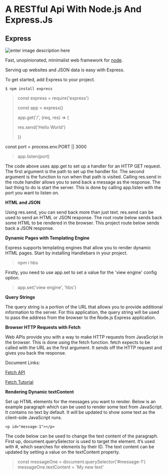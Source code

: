 # A RESTful Api With Node.js And Express.Js

## Express
![enter image description here](https://i.cloudup.com/zfY6lL7eFa-3000x3000.png)

Fast, unopinionated, minimalist web framework for [node](http://nodejs.org/).

Serving up websites and JSON data is easy with Express.

To get started, add Express to your project. 

    $ npm install express

>  const  express  =  require('express')
> 
> const  app  =  express()
> 
> app.get('/',   (req,  res) => {
> 
>  res.send('Hello World')
> 
> })

const port = process.env.PORT || 3000

> app.listen(port)


The code above uses app.get to set up a handler for an HTTP GET request. The first argument is the path to set up the handler for. The second argument is the function to run when that path is visited. Calling res.send in the route handler allows you to send back a message as the response.  The last thing to do is start the server. This is done by calling app.listen with the port you want to listen on. 

**HTML and JSON**

Using res.send, you can send back more than just text. res.send can be used to send an HTML or JSON response. The root route below sends back some HTML to be rendered in the browser. This project route below sends back a JSON response. 
 
  **Dynamic Pages with Templating Engine**
  
Express supports templating engines that allow you to render dynamic HTML pages. 
Start by installing Handlebars in your project. 

> npm i hbs

Firstly, you need to use app.set to set a value for the 'view engine' config option. 

> app.set('view engine', 'hbs')

**Query Strings** 

The query string is a portion of the URL that allows you to provide additional information to the server. For this application, the query string will be used to pass the address from the browser to the Node.js Express application. 

 **Browser HTTP Requests with Fetch** 
 
Web APIs provide you with a way to make HTTP requests from JavaScript in the browser. This is done using the fetch function. fetch expects to be called with the URL as the first argument. It sends off the HTTP request and gives you back the response. 
 
 Document Links:
 
 [Fetch API](https://developer.mozilla.org/en-US/docs/Web/API/Fetch_API)
 
 [Fetch Tutorial](https://developers.google.com/web/updates/2015/03/introduction-to-fetch)

**Rendering Dynamic textContent**

Set up HTML elements for the messages you want to render. Below is an example paragraph which can be used to render some text from JavaScript. It contains no text by default. It will be updated to show some text as the client-side JavaScript runs. 

    <p id="message-1"></p>
The code below can be used to change the text content of the paragraph. First up, document.querySelector is used to target the element. It’s used with #, which searches for elements by their ID. The text content can be updated by setting a value on the textContent property. 

  

> const messageOne = document.querySelector('#message-1')   
> messageOne.textContent = 'My new text'


 
